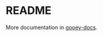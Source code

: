 # README

More documentation in [gooey-docs](https://github.com/GooeyAI/gooey-docs/tree/main/architecture).